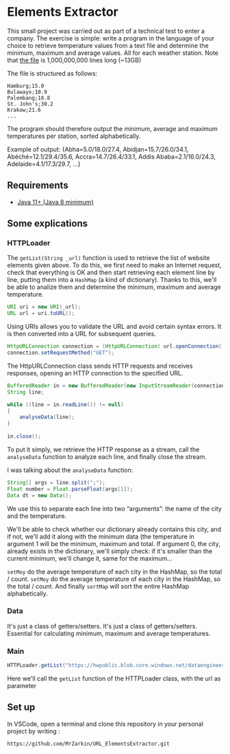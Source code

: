 # Elements Extractor

This small project was carried out as part of a technical test to enter a company. The exercise is simple: write a program in the language of your choice to retrieve temperature values from a text file and determine the minimum, maximum and average values. All for each weather station. Note that [the file](https://hwpublic.blob.core.windows.net/dataengineering/measurements.txt) is 1,000,000,000 lines long (~13GB)

The file is structured as follows:
```
Hamburg;15.0
Bulawayo;10.9
Palembang;18.8
St. John's;30.2
Krakow;21.6
...
```
The program should therefore output the minimum, average and maximum temperatures per station, sorted alphabetically.

Example of output:
{Abha=5.0/18.0/27.4, Abidjan=15.7/26.0/34.1, Abéché=12.1/29.4/35.6, Accra=14.7/26.4/33.1, Addis Ababa=2.1/16.0/24.3, Adelaide=4.1/17.3/29.7, ...}

## Requirements

- [Java 11+ (Java 8 minimum)](https://www.oracle.com/java/technologies/downloads/)

## Some explications

### HTTPLoader

The `getList(String _url)` function is used to retrieve the list of website elements given above. To do this, we first need to make an Internet request, check that everything is OK and then start retrieving each element line by line, putting them into a `HashMap` (a kind of dictionary). Thanks to this, we'll be able to analize them and determine the minimum, maximum and average temperature.

```Java
URI uri = new URI(_url);
URL url = uri.toURL();
```
Using URIs allows you to validate the URL and avoid certain syntax errors. It is then converted into a URL for subsequent queries.

```Java
HttpURLConnection connection = (HttpURLConnection) url.openConnection();
connection.setRequestMethod("GET");
```
The HttpURLConnection class sends HTTP requests and receives responses, opening an HTTP connection to the specified URL.

```java
BufferedReader in = new BufferedReader(new InputStreamReader(connection.getInputStream()));
String line;

while ((line = in.readLine()) != null) 
{
    analyseData(line);
}
                
in.close();
```
To put it simply, we retrieve the HTTP response as a stream, call the `analyseData` function to analyze each line, and finally close the stream.

I was talking about the `analyseData` function:

```Java
String[] args = line.split(";");
Float number = Float.parseFloat(args[1]);
Data dt = new Data();
```

We use this to separate each line into two “arguments”: the name of the city and the temperature. 

We'll be able to check whether our dictionary already contains this city, and if not, we'll add it along with the minimum data (the temperature in argument 1 will be the minimum, maximum and total. If argument 0, the city, already exists in the dictionary, we'll simply check: if it's smaller than the current minimum, we'll change it, same for the maximum...

`setMoy` do the average temperature of each city in the HashMap, so the total / count. `setMoy` do the average temperature of each city in the HashMap, so the total / count. And finally `sortMap` will sort the entire HashMap alphabetically.

### Data

It's just a class of getters/setters. It's just a class of getters/setters. Essential for calculating minimum, maximum and average temperatures.

### Main

```Java
HTTPLoader.getList("https://hwpublic.blob.core.windows.net/dataengineering/measurements.txt");
```

Here we'll call the `getList` function of the HTTPLoader class, with the url as parameter

## Set up

In VSCode, open a terminal and clone this repository in your personal project by writing :
```HTTPS
https://github.com/MrZarkin/URL_ElementsExtractor.git
```